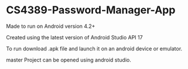 # CS4389-Password-Manager-App

Made to run on Android version 4.2+

Created using the latest version of Android Studio API 17



To run download .apk file and launch it on an android device or emulator.

master Project can be opened using android studio.

